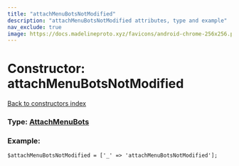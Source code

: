 ```yaml
---
title: "attachMenuBotsNotModified"
description: "attachMenuBotsNotModified attributes, type and example"
nav_exclude: true
image: https://docs.madelineproto.xyz/favicons/android-chrome-256x256.png
---
```

# Constructor: attachMenuBotsNotModified  
[Back to constructors index](/API_docs/constructors/index.html)






### Type: [AttachMenuBots](/API_docs/types/AttachMenuBots.html)


### Example:

```
$attachMenuBotsNotModified = ['_' => 'attachMenuBotsNotModified'];
```  
